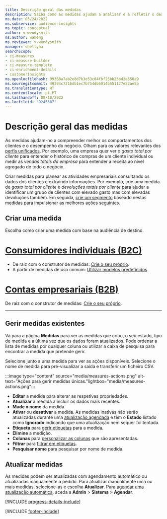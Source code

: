 ```yaml
---
title: Descrição geral das medidas
description: Saiba como as medidas ajudam a analisar e a refletir o desempenho da sua empresa.
ms.date: 03/24/2022
ms.subservice: audience-insights
ms.topic: conceptual
author: v-wendysmith
ms.author: wameng
ms.reviewer: v-wendysmith
manager: shellyha
searchScope:
- ci-measures
- ci-measure-builder
- ci-measure-template
- ci-enrichment-details
- customerInsights
ms.openlocfilehash: 99368a7ab2e8d7b3e53c04fbf25bb23bd2e550a9
ms.sourcegitcommit: 49394c7216db1ec7b754db6014b651177e82ae5b
ms.translationtype: HT
ms.contentlocale: pt-PT
ms.lasthandoff: 08/10/2022
ms.locfileid: "9245387"
---
```

# <a name="measures-overview"></a>Descrição geral das medidas

As medidas ajudam-no a compreender melhor os comportamentos dos clientes e o desempenho do negócio. Olham para os valores relevantes dos [perfis unificados](data-unification.md). Por exemplo, uma empresa quer ver o *gasto total por cliente* para entender o histórico de compras de um cliente individual ou medir as *vendas totais da empresa* para entender a receita ao nível agregado de todo o negócio.

Criar medidas para planear as atividades empresariais consultando os dados dos clientes e extraindo informações. Por exemplo, crie uma medida de *gasto total por cliente* e *devoluções totais por cliente* para ajudar a identificar um grupo de clientes com elevado gasto mas com elevadas devoluções também. Em seguida, [crie um segmento](segments.md) baseado nestas medidas para impulsionar as melhores ações seguintes.

## <a name="create-a-measure"></a>Criar uma medida

Escolha como criar uma medida com base na audiência de destino.

# <a name="individual-consumers-b-to-c"></a>[Consumidores individuais (B2C)](#tab/b2c)

- De raiz com o construtor de medidas: [Crie o seu próprio](measure-builder.md).
- A partir de medidas de uso comum: [Utilizar modelos predefinidos](measure-templates.md).

# <a name="business-accounts-b-to-b"></a>[Contas empresariais (B2B)](#tab/b2b)

De raiz com o construtor de medidas: [Crie o seu próprio](measure-builder.md).

---

## <a name="manage-existing-measures"></a>Gerir medidas existentes

Vá para a página **Medidas** para ver as medidas que criou, o seu estado, tipo de medida e a última vez que os dados foram atualizados. Pode ordenar a lista de medidas por qualquer coluna ou utilizar a caixa de pesquisa para encontrar a medida que pretende gerir.

Selecione junto a uma medida para ver as ações disponíveis. Selecione o nome de medida para pré-visualizar a saída e transferir um ficheiro CSV.

:::image type="content" source="media/measures-actions.png" alt-text="Ações para gerir medidas únicas."lightbox="media/measures-actions.png":::

- **Editar** a medida para alterar as respetivas propriedades.
- **Atualizar** a medida a incluir os dados mais recentes.
- **Mude o nome** da medida.
- **Ativar** ou **desativar** a medida. As medidas inativas não serão atualizadas durante uma [atualização agendada](schedule-refresh.md) e têm o **Estado** listado como **Ignorado** indicando que uma atualização nem sequer foi tentada.
- **Etiqueta** para [gerir etiquetas](work-with-tags-columns.md#manage-tags) para a medida.
- **Elimine** a medição.
- **Colunas** para [personalizar as colunas](work-with-tags-columns.md#customize-columns) que são apresentadas.
- **Filtrar** para [filtrar em etiquetas](work-with-tags-columns.md#filter-on-tags).
- **Pesquisar nome** para pesquisar por nome de medida.

## <a name="refresh-measures"></a>Atualizar medidas

As medidas podem ser atualizadas com agendamento automático ou atualizadas manualmente a pedido. Para atualizar manualmente uma ou mais medidas, selecione-as e escolha **Atualizar**. Para [agendar uma atualização automática](schedule-refresh.md), aceda a **Admin** > **Sistema** > **Agendar**.

[!INCLUDE [progress-details-include](includes/progress-details-pane.md)]

[!INCLUDE [footer-include](includes/footer-banner.md)]

